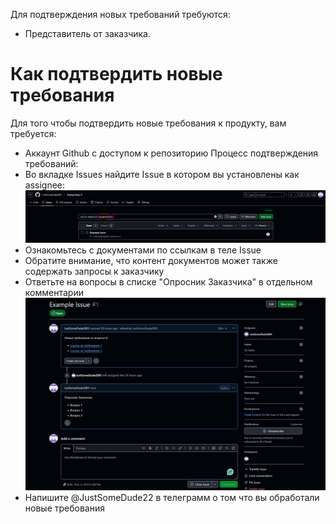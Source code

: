 Для подтверждения новых требований требуются:
- Представитель от заказчика.

# Как подтвердить новые требования
Для того чтобы подтвердить новые требования к продукту, вам требуется:
- Аккаунт Github с доступом к репозиторию
Процесс подтверждения требований:
- Во вкладке Issues найдите Issue в котором вы установлены как assignee:
	![image](<../../Pictures/Pasted image 20250223045044.png>)
- Ознакомьтесь с документами по ссылкам в теле Issue
- Обратите внимание, что контент документов может также содержать запросы к заказчику
- Ответьте на вопросы в списке "Опросник Заказчика" в отдельном комментарии
	![image](<../../Pictures/Pasted image 20250224011135.png>)
- Напишите @JustSomeDude22 в телеграмм о том что вы обработали новые требования